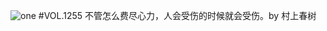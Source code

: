 ![one](http://image.wufazhuce.com/FuaLvVNAntb2UOmmQad4Ldka3qts)
#VOL.1255
不管怎么费尽心力，人会受伤的时候就会受伤。by 村上春树